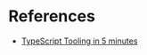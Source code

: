 # References

- [TypeScript Tooling in 5 minutes](https://www.typescriptlang.org/docs/handbook/typescript-tooling-in-5-minutes.html)
